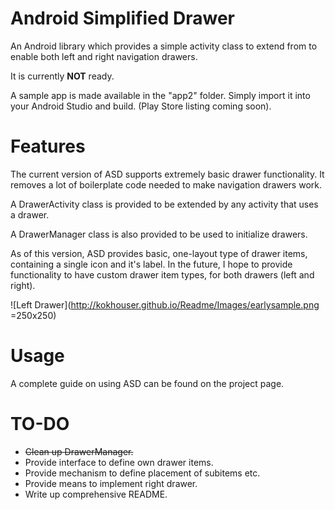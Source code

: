 Android Simplified Drawer
=======================

An Android library which provides a simple activity class to extend from to enable both left and right navigation drawers.

It is currently **NOT** ready.

A sample app is made available in the "app2" folder. Simply import it into your Android Studio and build. (Play Store listing coming soon).

Features
=======================
The current version of ASD supports extremely basic drawer functionality. It removes a lot of boilerplate code needed to make navigation drawers work.

A DrawerActivity class is provided to be extended by any activity that uses a drawer.

A DrawerManager class is also provided to be used to initialize drawers.

As of this version, ASD provides basic, one-layout type of drawer items, containing a single icon and it's label. In the future, I hope to provide functionality to have custom drawer item types, for both drawers (left and right).

![Left Drawer](http://kokhouser.github.io/Readme/Images/earlysample.png =250x250)

Usage
=======================
A complete guide on using ASD can be found on the project page.


TO-DO
=======================
- ~~Clean up DrawerManager.~~
- Provide interface to define own drawer items.
- Provide mechanism to define placement of subitems etc.
- Provide means to implement right drawer.
- Write up comprehensive README.
